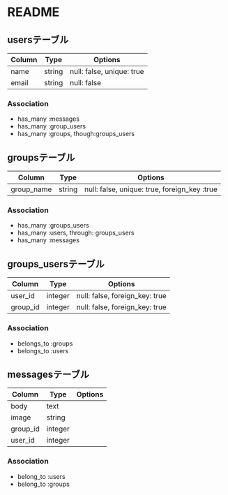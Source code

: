 # README

## usersテーブル
<!-- |Column|Type|Options|
|------|----|-------|
|name|string|null: false, unique: true|
|email|string|null: false| -->

|Column|Type|Options|
|------|----|-------|
|name|string|null: false, unique: true|
|email|string|null: false|


### Association
- has_many :messages
- has_many :group_users
- has_many :groups, though:groups_users

## groupsテーブル
|Column|Type|Options|
|------|----|-------|
|group_name|string|null: false, unique: true, foreign_key :true|

### Association
- has_many :groups_users
- has_many :users, through: groups_users
- has_many :messages

## groups_usersテーブル
|Column|Type|Options|
|------|----|-------|
|user_id|integer|null: false, foreign_key: true|
|group_id|integer|null: false, foreign_key: true|

### Association
- belongs_to :groups
- belongs_to :users

## messagesテーブル
|Column|Type|Options|
|------|----|-------|
|body|text|
|image|string|
|group_id|integer|
|user_id|integer|

### Association
- belong_to :users
- belong_to :groups
